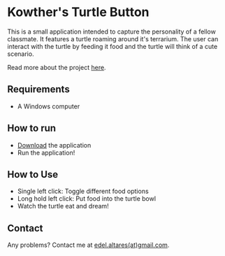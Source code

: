 # Kowther's Turtle Button

This is a small application intended to capture the personality of a fellow classmate. It features a turtle roaming around it's terrarium. The user can interact with the turtle by feeding it food and the turtle will think of a cute scenario.

Read more about the project [here](https://edelgrace.github.io/project/kowthers-turtle-button).

## Requirements
* A Windows computer

## How to run

* [Download](https://github.com/edelgrace/kowthers-turtle-button/raw/master/KowtherButton.exe) the application
* Run the application!

## How to Use
* Single left click: Toggle different food options
* Long hold left click: Put food into the turtle bowl
* Watch the turtle eat and dream!

## Contact

Any problems? Contact me at [edel.altares(at)gmail.com](mailto:edel.altares@gmail.com).
